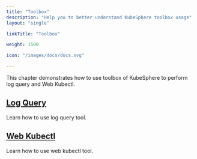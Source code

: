 ```yaml
---
title: "Toolbox"
description: "Help you to better understand KubeSphere toolbox usage"
layout: "single"

linkTitle: "Toolbox"

weight: 1500

icon: "/images/docs/docs.svg"

---
```


This chapter demonstrates how to use toolbox of KubeSphere to perform log query and Web Kubectl.

## [Log Query](../toolbox/log-query/)

Learn how to use log query tool.

## [Web Kubectl](../toolbox/web-kubectl/)

Learn how to use web kubectl tool.


